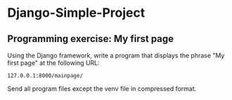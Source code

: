 # Django-Simple-Project
## Programming exercise: My first page

Using the Django framework, write a program that displays the phrase "My first page" at the following URL:
```
127.0.0.1:8000/mainpage/
```
Send all program files except the venv file in compressed format.
